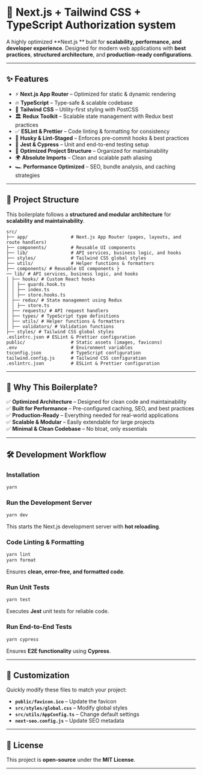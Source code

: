 # 🚀 Next.js + Tailwind CSS + TypeScript Authorization system

A highly optimized **Next.js ** built for **scalability, performance, and developer experience**. Designed for modern web applications with **best practices**, **structured architecture**, and **production-ready configurations**.

---

## ✨ Features
- ⚡ **Next.js App Router** – Optimized for static & dynamic rendering
- 🔥 **TypeScript** – Type-safe & scalable codebase
- 🎨 **Tailwind CSS** – Utility-first styling with PostCSS
- 🏛 **Redux Toolkit** – Scalable state management with Redux best practices
- ✅ **ESLint & Prettier** – Code linting & formatting for consistency
- 🦊 **Husky & Lint-Staged** – Enforces pre-commit hooks & best practices
- 🧪 **Jest & Cypress** – Unit and end-to-end testing setup
- 📁 **Optimized Project Structure** – Organized for maintainability
- 🌍 **Absolute Imports** – Clean and scalable path aliasing
- 🏎 **Performance Optimized** – SEO, bundle analysis, and caching strategies

---

## 📂 Project Structure
This boilerplate follows a **structured and modular architecture** for **scalability and maintainability**.

```
src/
├── app/                # Next.js App Router (pages, layouts, and route handlers)
├── components/         # Reusable UI components
├── lib/                # API services, business logic, and hooks
├── styles/             # Tailwind CSS global styles
├── utils/              # Helper functions & formatters
├── components/ # Reusable UI components ├
── lib/ # API services, business logic, and hooks 
│ ├── hooks/ # Custom React hooks 
│ │ ├── guards.hook.ts 
│ │ ├── index.ts 
│ │ ├── store.hooks.ts 
│ ├── redux/ # State management using Redux  
│ │ ├── store.ts 
│ ├── requests/ # API request handlers 
│ ├── types/ # TypeScript type definitions 
│ ├── utils/ # Helper functions & formatters 
│ ├── validators/ # Validation functions 
├── styles/ # Tailwind CSS global styles 
.eslintrc.json # ESLint & Prettier configuration
public/                 # Static assets (images, favicons)
.env                    # Environment variables
tsconfig.json           # TypeScript configuration
tailwind.config.js      # Tailwind CSS configuration
.eslintrc.json          # ESLint & Prettier configuration
```

---

## 🚀 Why This Boilerplate?
✅ **Optimized Architecture** – Designed for clean code and maintainability  
✅ **Built for Performance** – Pre-configured caching, SEO, and best practices  
✅ **Production-Ready** – Everything needed for real-world applications  
✅ **Scalable & Modular** – Easily extendable for large projects  
✅ **Minimal & Clean Codebase** – No bloat, only essentials  

---

## 🛠 Development Workflow

### Installation
```sh
yarn
```

### Run the Development Server
```sh
yarn dev
```
This starts the Next.js development server with **hot reloading**.

### Code Linting & Formatting
```sh
yarn lint
yarn format
```
Ensures **clean, error-free, and formatted code**.

### Run Unit Tests
```sh
yarn test
```
Executes **Jest** unit tests for reliable code.

### Run End-to-End Tests
```sh
yarn cypress
```
Ensures **E2E functionality** using **Cypress**.

---

## 🔧 Customization
Quickly modify these files to match your project:
- **`public/favicon.ico`** – Update the favicon  
- **`src/styles/global.css`** – Modify global styles  
- **`src/utils/AppConfig.ts`** – Change default settings  
- **`next-seo.config.js`** – Update SEO metadata  

---

## 📜 License
This project is **open-source** under the **MIT License**.

---
